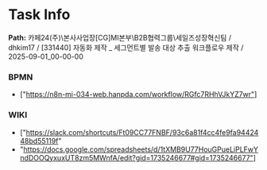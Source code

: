 # Task Info

**Path:** 카페24(주)\본사사업장\[CG]MI본부\B2B협력그룹\세일즈성장혁신팀 / dhkim17 / [331440] 자동화 제작 _ 세그먼트별 발송 대상 추출 워크플로우 제작 / 2025-09-01_00-00-00

### BPMN
- ["https://n8n-mi-034-web.hanpda.com/workflow/RGfc7RHhVJkYZ7wr"]

### WIKI
- ["https://slack.com/shortcuts/Ft09CC77FNBF/93c6a81f4cc4fe9fa9442448bd55119f"
- "https://docs.google.com/spreadsheets/d/1tXMB9U77HouGPueLiPLFwYndDOOQyxuxUT8zm5MWnfA/edit?gid=1735246677#gid=1735246677"]

